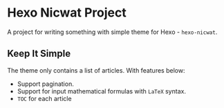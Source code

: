 # Hexo Nicwat Project

A project for writing something with simple theme for Hexo - `hexo-nicwat`.

## Keep It Simple

The theme only contains a list of articles. With features below:

- Support pagination.
- Support for input mathematical formulas with `LaTeX` syntax.
- `TOC` for each article
